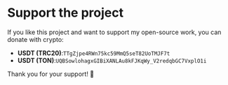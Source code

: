 # Support the project

If you like this project and want to support my open-source work, you can donate with crypto:

- **USDT (TRC20)**:`TTgZjpe4RWn75kc59MmQ5seT82UoTMJF7t`
- **USDT (TON)**:`UQBSowlohagxGIBiXANLAu8kFJKqWy_V2redqbGC7VxplO1i`

Thank you for your support! 🚀

